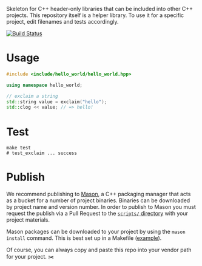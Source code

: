 Skeleton for C++ header-only libraries that can be included into other C++ projects. This repository itself is a helper library. To use it for a specific project, edit filenames and tests accordingly.

[![Build Status](https://travis-ci.org/mapbox/hpp-skel.svg?branch=master)](https://travis-ci.org/mapbox/hpp-skel)

# Usage

```cpp
#include <include/hello_world/hello_world.hpp>

using namespace hello_world;

// exclaim a string
std::string value = exclaim("hello");
std::clog << value; // => hello!
```

# Test

```shell
make test
# test_exclaim ... success
```

# Publish

We recommend publishing to [Mason](https://github.com/mapbox/mason), a C++ packaging manager that acts as a bucket for a number of project binaries. Binaries can be downloaded by project name and version number. In order to publish to Mason you must request the publish via a Pull Request to the [`scripts/` directory](https://github.com/mapbox/mason/tree/master/scripts) with your project materials.

Mason packages can be downloaded to your project by using the `mason install` command. This is best set up in a Makefile ([example](https://github.com/mapbox/geometry.hpp/blob/23b7fe66b11a4b7830c797817efe19660806d851/Makefile#L10)).

Of course, you can always copy and paste this repo into your vendor path for your project. :scissors:
